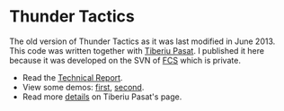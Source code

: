 Thunder Tactics
===============

The old version of Thunder Tactics as it was last modified in June 2013. This
code was written together with [Tiberiu Pasat][1]. I published it here because
it was developed on the SVN of [FCS][2] which is private.

* Read the [Technical Report][3].
* View some demos: [first][4], [second][5].
* Read more [details][6] on Tiberiu Pasat's page.

[1]: http://students.info.uaic.ro/~constantin.pasat
[2]: www.infoiasi.ro/bin/Main/
[3]: https://github.com/paul-nechifor/tt/raw/master/Docs/TechnicalReport.pdf
[4]: http://www.youtube.com/watch?v=iBoa-jr8kI8
[5]: http://www.youtube.com/watch?v=c9snRkjMrtk
[6]: http://students.info.uaic.ro/~constantin.pasat/TT/
